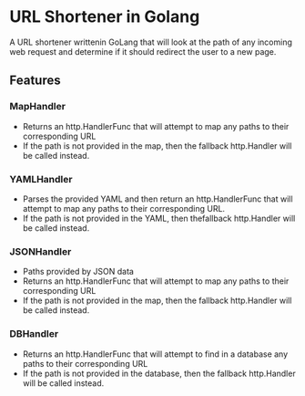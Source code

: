 # URL Shortener in Golang 

A URL shortener writtenin GoLang that will look at the path of any incoming web request and determine if it should redirect the user to a new page.


## Features 
### MapHandler
- Returns an http.HandlerFunc that will attempt to map any paths to their corresponding URL 
- If the path is not provided in the map, then the fallback http.Handler will be called instead.

### YAMLHandler
- Parses the provided YAML and then return an http.HandlerFunc that will attempt to map any paths to their corresponding URL. 
- If the path is not provided in the YAML, then thefallback http.Handler  will be called instead.

### JSONHandler 
- Paths provided by JSON data
- Returns an http.HandlerFunc that will attempt to map any paths to their corresponding URL 
- If the path is not provided in the map, then the fallback http.Handler will be called instead.


### DBHandler
- Returns an http.HandlerFunc that will attempt to find in a database any paths to their corresponding URL 
- If the path is not provided in the database, then the fallback http.Handler will be called instead.